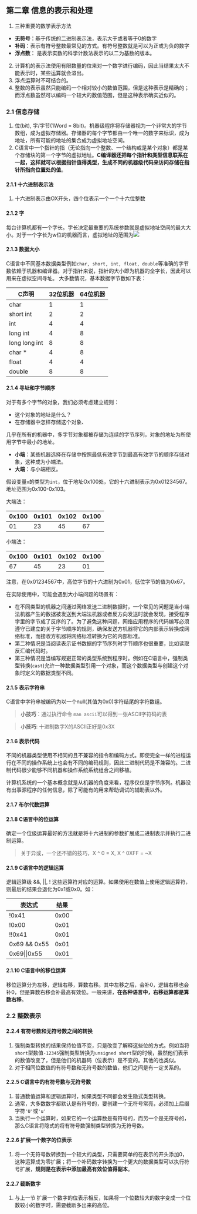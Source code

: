 <script type="text/javascript"
   src="http://cdn.mathjax.org/mathjax/latest/MathJax.js?config=TeX-AMS-MML_HTMLorMML">
</script>

## 第二章 信息的表示和处理

1. 三种重要的数学表示方法
  * **无符号**：基于传统的二进制表示法，表示大于或者等于0的数字
  * **补码**：表示有符号整数最常见的方式。有符号整数就是可以为正或为负的数字
  * **浮点数**： 是表示实数的科学计数法表示的以二为基数的版本。

2. 计算机的表示法使用有限数量的位来对一个数字进行编码，因此当结果太大不能表示时，某些运算就会溢出。
3. 浮点运算时不可结合的。
4. 整数的表示虽然只能编码一个相对较小的数值范围，但是这种表示是精确的；而浮点数虽然可以编码一个较大的数值范围，但是这种表示确实近似的。

### 2.1 信息存储
1. 位(bit), 字/字节(1Word = 8bit)。机器级程序将存储器视为一个非常大的字节数组，成为虚拟存储器。存储器的每个字节都由一个唯一的数字来标识，成为地址，所有可能的地址的集合成为虚拟地址空间。
2. C语言中一个指针的指（无论指向一个整数、一个结构或是某个对象）都是某个存储块的第一个字节的虚拟地址。**C编译器还把每个指针和类型信息联系在一起，这样就可以根据指针值得类型，生成不同的机器级代码来访问存储在指针所指向位置处的值**。

#### 2.1.1 十六进制表示法
1. 十六进制表示由OX开头，四个位表示一个一个十六位整数

#### 2.1.2 字
每台计算机都有一个字长。字长决定最重要的系统参数就是虚拟地址空间的最大大小。对于一个字长为w位的机器而言，虚拟地址的范围为<img src="http://chart.googleapis.com/chart?cht=tx&chl= [0, 2^w-1]" style="border:none;">

#### 2.1.3 数据大小
C语言中不同基本数据类型例如`char, short, int, float, double`等准确的字节数依赖于机器和编译器。对于指针来说，指针的大小即为机器的全字长，因此可以用来在虚拟空间寻址。
大多数情况，基本数据字节数如下表：

C声明 | 32位机器 | 64位机器
--- | --- | ---
char | 1 | 1
short int | 2 | 2
int | 4 | 4
long int | 4 | 8
long long int | 8 | 8
char * | 4 | 8
float | 4 | 4
double | 8 | 8

#### 2.1.4 寻址和字节顺序
对于有多个字节的对象，我们必须考虑建立规则：
* 这个对象的地址是什么？
* 在存储器中怎样存储这个对象、

几乎在所有的机器中，多字节对象都被存储为连续的字节序列，对象的地址为所使用字节中最小的地址。

* **小端**：某些机器选择在存储中按照最低有效字节到最高有效字节的顺序存储对象，这种成为小端法。
* **大端**：与小端相反。

假设变量`x`的类型为`int`，位于地址Ox100处，它的十六进制表示为0x01234567。地址范围为0x100-0x103。

大端法：

0x100 | 0x101 | 0x102 | 0x100
 --- | --- | --- | ---
 01 | 23 | 45 | 67

 小端法：

0x100 | 0x101 | 0x102 | 0x100
--- | --- | --- | ---
67 | 45 | 23 | 01

注意，在0x01234567中，高位字节的十六进制为0x01，低位字节的值为0x67。

在实际使用中，可能会遇到大小端问题的场景有：
* 在不同类型的机器之间通过网络发送二进制数据时，一个常见的问题是当小端法机器产生的数据被发送到大端法机器或者反方向发送时就会发现，接受程序字里的字节成了反序的了。为了避免这种问题，网络应用程序的代码编写必须遵守已建立的关于字节顺序的规则，确保发送方机器将它的内部表示转换成网络标准，而接收方机器将网络标准转换为它的内部标准。
* 第二种情况是当阅读表示证书数据的字节序列时字节顺序也很重要，比如读取反汇编代码时。
* 第三种情况是当编写规避正常的类型系统到程序时。例如在C语言中，强制类型转换(`cast`)允许一种数据类型引用一个对象，而这个数据类型与创建这个对象时定义的数据类型不同。

#### 2.1.5 表示字符串
C语言中字符串被编码为以一个null(其值为0x0)字符结尾的字符数组。

> **小技巧**：通过执行命令 `man ascii`可以得到一张ASCII字符码的表

> **小技巧**: 十进制数字X的ASCII正好是0x3X

#### 2.1.6 表示代码
不同的机器类型使用不相同的且不兼容的指令和编码方式。即使完全一样的进程运行在不同的操作系统上也会有不同的编码规则，因此二进制代码是不兼容的。二进制代码很少能够不同机器和操作系统系统组合之间移植。

计算机系统的一个基本概念就是从机器的角度来看，程序仅仅是字节序列。机器没有出事源程序的任何信息，除了可能有的用来帮助调试的辅助表以外。

#### 2.1.7 布尔代数运算

#### 2.1.8 C语言中的位运算
确定一个位级运算最好的方法就是将十六进制的参数扩展成二进制表示并执行二进制运算。
>关于异或，一个还不错的技巧，X ^ 0 = X, X ^ 0XFF = ~X

#### 2.1.9 C语言中的逻辑运算
逻辑运算级 &&, ||, ! 这些运算符对应的运算。如果使用在数值上使用逻辑运算符，则最后的结果会退化为0x1或0x0。如：

表达式 | 结果
--- | ---
!0x41 | 0x00
!0x00 | 0x01
!!0x41 | 0x01
0x69 && 0x55 | 0x01
0x69\|\|0x55 | 0x01

#### 2.1.10 C语言中的移位运算
移位运算分为左移，逻辑右移，算数右移。其中左移之后，会补0，逻辑右移也会补0，但是算数右移会补最高有效位。一般来讲，**在各种语言中，右移运算都是算数右移**。

### 2.2 整数表示
#### 2.2.4 有符号数和无符号数之间的转换
1. 强制类型转换的结果保持位值不变，只是改变了解释这些位的方式。例如当将`short`型数值`-12345`强制类型转换为`unsigned short`型的时候，虽然他们表示的数值改变了，但是他们的机器码（位表示）是不变的。其他的也类似。
2. 对于相同位数值的有符号数和无符号数的数值，他们之间是有一定关系的。

#### 2.2.5 C语言中的有符号数与无符号数
1. 普通数值运算和逻辑运算时，如果类型不同都会发生隐式类型转换。
2. 通常，大多数数字都默认是有符号的，要创建一个无符号常亮，必须加上后缀字符`'U'`或`'u'`
3. 当执行一个运算时，如果它的一个运算数是有符号的，而另一个是无符号的，那么C语言将隐式的将有符号数强制类型转换为无符号数。

#### 2.2.6 扩展一个数字的位表示
1. 将一个无符号数转换到一个较大的类型，只需要简单的在表示的开头添加0，这种运算成为零扩展；将一个补码数字转换为一个更大的数据类型可以执行符号扩展，**规则是在表示中添加最高有效位值得副本**。

#### 2.2.7 截断数字
1. 与上一节 扩展一个数字的位表示相反，如果将一个位数较大的数字变成一个位数较小的数字时，需要截断多出来的高位。
